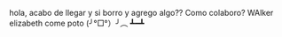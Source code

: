 hola, acabo de llegar
y si borro y agrego algo??
Como colaboro?
WAlker
elizabeth come poto
(╯°□°）╯︵ ┻━┻